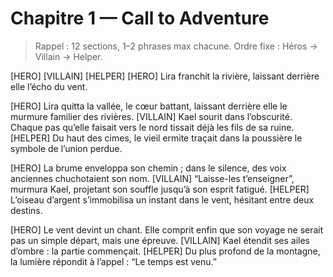 # Chapitre 1 — Call to Adventure

> Rappel : 12 sections, 1–2 phrases max chacune. Ordre fixe : Héros → Villain → Helper.

[HERO]
[VILLAIN]
[HELPER]
[HERO] Lira franchit la rivière, laissant derrière elle l’écho du vent.

[HERO] Lira quitta la vallée, le cœur battant, laissant derrière elle le murmure familier des rivières.
[VILLAIN] Kael sourit dans l’obscurité. Chaque pas qu’elle faisait vers le nord tissait déjà les fils de sa ruine.
[HELPER] Du haut des cimes, le vieil ermite traçait dans la poussière le symbole de l’union perdue.

[HERO] La brume enveloppa son chemin ; dans le silence, des voix anciennes chuchotaient son nom.
[VILLAIN] “Laisse-les t’enseigner”, murmura Kael, projetant son souffle jusqu’à son esprit fatigué.
[HELPER] L’oiseau d’argent s’immobilisa un instant dans le vent, hésitant entre deux destins.

[HERO] Le vent devint un chant. Elle comprit enfin que son voyage ne serait pas un simple départ, mais une épreuve.
[VILLAIN] Kael étendit ses ailes d’ombre : la partie commençait.
[HELPER] Du plus profond de la montagne, la lumière répondit à l’appel : “Le temps est venu.”